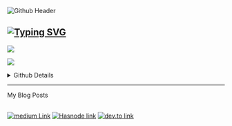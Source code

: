 <!--
**Designegycreatives/Designegycreatives** is a ✨ _special_ ✨ repository because its `README.md` (this file) appears on your GitHub profile.
-->
![Github Header](https://user-images.githubusercontent.com/83256563/202926414-0fb5d229-e242-4de4-9f8b-9129729c927e.png)


[![Typing SVG](https://readme-typing-svg.herokuapp.com?color=FFFBF9&lines=I+Love+Being+A+Data+Scientist;I+Love+Being+A+Data+Analyst;I+Love+Being+A+Data+Engineer)](https://git.io/typing-svg) 
---
![](https://komarev.com/ghpvc/?username=Designegycreatives&color=grey&style=&style=for-the-badge) 

![](https://custom-icon-badges.herokuapp.com/github/followers/anuoluwapods?logo=person-add&style=social)   

<details>
<summary>Github Details</summary>
<br>

![GitHub stats](https://github-readme-stats.vercel.app/api?username=anuoluwapods&show_icons=true&hide=contribs,prs,issues,stars&theme=github_dark) 

[![GitHub Streak](https://github-readme-streak-stats.herokuapp.com/?user=anuoluwapods&theme=dark)](https://git.io/streak-stats) 

<a href="https://app.daily.dev/AnuoluwapoDS"><img src="https://api.daily.dev/devcards/66b121ec97104ebbb943101ab5fa2fda.png?r=ftp" width="200" alt="Ifeoluwapo Balogun's Dev Card"/></a>      [![Top Langs](https://github-readme-stats.vercel.app/api/top-langs/?username=anuoluwapods&langs_count=8)](https://github.com/anuoluwapods/anuoluwapods)
 
![Snake Animation](https://github.com/anuoluwapods/anuoluwapods/blob/output/github-contribution-grid-snake.svg)

</details>

---
<summary>My Blog Posts</summary>
 <br>
 
 <a href="https://anuoluwapods.medium.com/"><img src="https://img.shields.io/badge/Medium-12100E?style=for-the-badge&logo=medium&logoColor=white" alt="medium Link"/></a> <a href="https://designegycreatives.hashnode.dev/"><img src="https://img.shields.io/badge/Hashnode-2962FF?style=for-the-badge&logo=hashnode&logoColor=white" alt="Hasnode link"/></a> <a href= "https://dev.to/designegycreatives"><img src="https://img.shields.io/badge/dev.to-0A0A0A?style=for-the-badge&logo=dev.to&logoColor=white" alt="dev.to link"/><a/>


